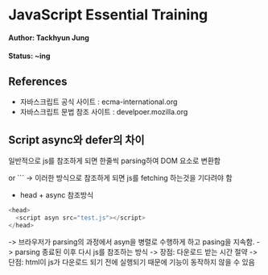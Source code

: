 # JavaScript Essential Training

#### Author: Tackhyun Jung

#### Status: ~ing

## References

* 자바스크립트 공식 사이트 : ecma-international.org
* 자바스크립트 문법 참조 사이트 : develpoer.mozilla.org

## Script async와 defer의 차이

일반적으로 js를 참조하게 되면 한줄씩 parsing하여 DOM 요소로 변환함
<script> 태그를 발견하면, 서버에서 해당 파일을 다운로드 받게 됨(latency가 발생)

* 기본 참조방식 
```javascript
<head> or <body>
  <script src="test.js"></script>
</head> or </body>
```
-> 이러한 방식으로 참조하게 되면 js를 fetching 하는것을 기다려야 함

* head + async 참조방식
```javascript
<head>
  <script asyn src="test.js"></script>
</head>
```
-> 브라우저가 parsing의 과정에서 asyn을 병렬로 수행하게 하고 pasing을 지속함. 
-> parsing 종료된 이후 다시 js를 참조하는 방식
-> 장점: 다운로드 받는 시간 절약
-> 단점: html이 js가 다운로드 되기 전에 실행되기 때문에 기능이 동작하지 않을 수 있음



```
